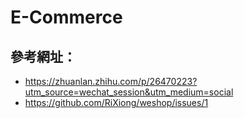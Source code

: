 # E-Commerce  
## 參考網址：
- https://zhuanlan.zhihu.com/p/26470223?utm_source=wechat_session&utm_medium=social  
- https://github.com/RiXiong/weshop/issues/1